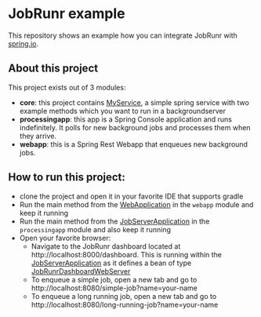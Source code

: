 # JobRunr example

This repository shows an example how you can integrate JobRunr with [spring.io](https://spring.io/).

## About this project
This project exists out of 3 modules:
- **core**: this project contains [MyService](core/src/main/java/org/jobrunr/examples/services/MyService.java), a simple spring service with two example methods which you want to run in a backgroundserver  
- **processingapp**: this app is a Spring Console application and runs indefinitely. It polls for new background jobs and processes them when they arrive.  
- **webapp**: this is a Spring Rest Webapp that enqueues new background jobs. 

## How to run this project:
- clone the project and open it in your favorite IDE that supports gradle
- Run the main method from the [WebApplication]() in the `webapp` module and keep it running
- Run the main method from the [JobServerApplication]() in the `processingapp` module and also keep it running
- Open your favorite browser:
  - Navigate to the JobRunr dashboard located at http://localhost:8000/dashboard. This is running within the [JobServerApplication]() as it defines a bean of type [JobRunrDashboardWebServer]()
  - To enqueue a simple job, open a new tab and go to http://localhost:8080/simple-job?name=your-name
  - To enqueue a long running job, open a new tab and go to http://localhost:8080/long-running-job?name=your-name
